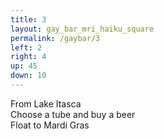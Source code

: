 ```yaml
---
title: 3
layout: gay_bar_mri_haiku_square
permalink: /gaybar/3
left: 2
right: 4
up: 45
down: 10
---
```

From Lake Itasca  
Choose a tube and buy a beer  
Float to Mardi Gras
